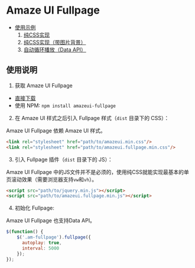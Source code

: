 # Amaze UI Fullpage

- [使用示例](http://photino.github.io/amazeui-fullpage/docs/demo.html)
  1. [纯CSS实现](http://photino.github.io/amazeui-fullpage/docs/demo-1.html)
  2. [纯CSS实现（带图片背景）](http://photino.github.io/amazeui-fullpage/docs/demo-2.html)
  3. [自动循环播放（Data API）](http://photino.github.io/amazeui-fullpage/docs/demo-3.html)

## 使用说明

1. 获取 Amaze UI Fullpage

  - [直接下载](https://github.com/photino/amazeui-fullpage/archive/master.zip)
  - 使用 NPM: `npm install amazeui-fullpage`

2. 在 Amaze UI 样式之后引入 Fullpage 样式（`dist` 目录下的 CSS）：

  Amaze UI Fullpage 依赖 Amaze UI 样式。

  ```html
  <link rel="stylesheet" href="path/to/amazeui.min.css"/>
  <link rel="stylesheet" href="path/to/amazeui.fullpage.min.css"/>
  ```

3. 引入 Fullpage 插件（`dist` 目录下的 JS）：

  Amaze UI Fullpage 中的JS文件并不是必须的，使用纯CSS就能实现最基本的单页滚动效果（需要浏览器支持`vw`和`vh`）。

  ```html
  <script src="path/to/jquery.min.js"></script>
  <script src="path/to/amazeui.fullpage.min.js"></script>
  ```

4. 初始化 Fullpage:

  Amaze UI Fullpage 也支持Data API。

  ```js
  $(function() {
      $('.am-fullpage').fullpage({
        autoplay: true,
        interval: 5000
      });
  });
  ```
